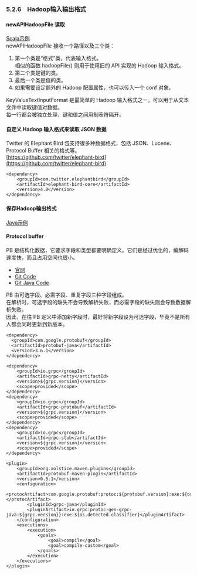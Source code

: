 ### 5.2.6　Hadoop输入输出格式 ###

#### newAPIHadoopFile 读取 ####
[Scala示例](S26HadoopFormats.scala)  
newAPIHadoopFile 接收一个路径以及三个类：
1.  第一个类是“格式”类，代表输入格式。  
相似的函数 hadoopFile() 则用于使用旧的 API 实现的 Hadoop 输入格式。
2.  第二个类是键的类。
3.  最后一个类是值的类。   
4.  如果需要设定额外的 Hadoop 配置属性，也可以传入一个 conf 对象。

KeyValueTextInputFormat 是最简单的 Hadoop 输入格式之一，可以用于从文本文件中读取键值对数据。  
每一行都会被独立处理，键和值之间用制表符隔开。 
#### 自定义 Hadoop 输入格式来读取 JSON 数据 ####
Twitter 的 Elephant Bird 包支持很多种数据格式，包括 JSON、Lucene、Protocol Buffer 相关的格式等。  
[https://github.com/twitter/elephant-bird](https://github.com/twitter/elephant-bird)
``` 
<dependency>
    <groupId>com.twitter.elephantbird</groupId>
    <artifactId>elephant-bird-core</artifactId>
    <version>4.8</version>
</dependency>
```
#### 保存Hadoop输出格式 ####
[Java示例](J26HadoopFormats.java)    
#### Protocol buffer ####
PB 是结构化数据，它要求字段和类型都要明确定义。它们是经过优化的，编解码速度快，而且占用空间也很小。
-   [官网](https://developers.google.com/protocol-buffers/)
-   [Git Code](https://github.com/protocolbuffers/protobuf)
-   [Git Java Code](https://github.com/protocolbuffers/protobuf/tree/master/java)

PB 由可选字段、必需字段、重复字段三种字段组成。  
在解析时，可选字段的缺失不会导致解析失败，而必需字段的缺失则会导致数据解析失败。  
因此，在往 PB 定义中添加新字段时，最好将新字段设为可选字段，毕竟不是所有人都会同时更新到新版本。  

``` 
<dependency>
  <groupId>com.google.protobuf</groupId>
  <artifactId>protobuf-java</artifactId>
  <version>3.6.1</version>
</dependency>
```
``` 
<dependency>
    <groupId>io.grpc</groupId>
    <artifactId>grpc-netty</artifactId>
    <version>${grpc.version}</version>
    <scope>provided</scope>
</dependency>
<dependency>
    <groupId>io.grpc</groupId>
    <artifactId>grpc-protobuf</artifactId>
    <version>${grpc.version}</version>
    <scope>provided</scope>
</dependency>
<dependency>
    <groupId>io.grpc</groupId>
    <artifactId>grpc-stub</artifactId>
    <version>${grpc.version}</version>
    <scope>provided</scope>
</dependency>
```
``` 
<plugin>
    <groupId>org.xolstice.maven.plugins</groupId>
    <artifactId>protobuf-maven-plugin</artifactId>
    <version>0.5.1</version>
    <configuration>
        <protocArtifact>com.google.protobuf:protoc:${protobuf.version}:exe:${os.detected.classifier}</protocArtifact>
        <pluginId>grpc-java</pluginId>
        <pluginArtifact>io.grpc:protoc-gen-grpc-java:${grpc.version}}:exe:${os.detected.classifier}</pluginArtifact>
    </configuration>
    <executions>
        <execution>
            <goals>
                <goal>compile</goal>
                <goal>compile-custom</goal>
            </goals>
        </execution>
    </executions>
</plugin>
```